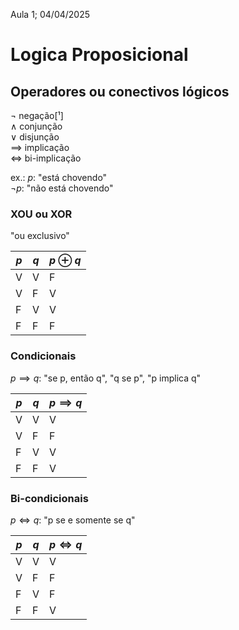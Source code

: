 Aula 1; 04/04/2025

# Logica Proposicional

## Operadores ou conectivos lógicos
$\neg$ negação[¹] <br>
$\land$ conjunção <br>
$\lor$ disjunção <br>
$\implies$ implicação <br>
$\iff$ bi-implicação

ex.: $p$: "está chovendo" <br>
$\neg p$: "não está chovendo"

### XOU ou XOR
"ou exclusivo"

| $p$ | $q$ | $p \oplus q$ |
| --- | --- | -------------- |
| V   | V   | F              |
| V   | F   | V              |
| F   | V   | V              |
| F   | F   | F              |

### Condicionais
$p \implies q$: "se p, então q", "q se p", "p implica q"

| $p$ | $q$ | $p \implies q$ |
| --- | --- | -------------- |
| V   | V   | V              |
| V   | F   | F              |
| F   | V   | V              |
| F   | F   | V              |

### Bi-condicionais
$p \iff q$: "p se e somente se q"

| $p$ | $q$ | $p \iff q$ |
| --- | --- | -------------- |
| V   | V   | V              |
| V   | F   | F              |
| F   | V   | F              |
| F   | F   | V              |

[^1]: também pode ser representado por: não p, $\neg p$, ~p, p'